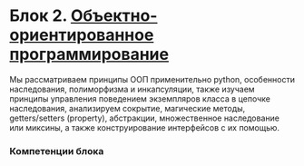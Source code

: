 # Блок 2. [Объектно-ориентированное программирование](./blok_2/BLOCK2.md)

Мы рассматриваем принципы ООП применительно python, особенности наследования, полиморфизма и инкапсуляции, также изучаем принципы управления поведением экземпляров класса в цепочке наследования, анализируем сокрытие, магические методы, getters/setters (property), абстракции, множественное наследование или миксины, а также конструирование интерфейсов с их помощью.

### Компетенции блока

